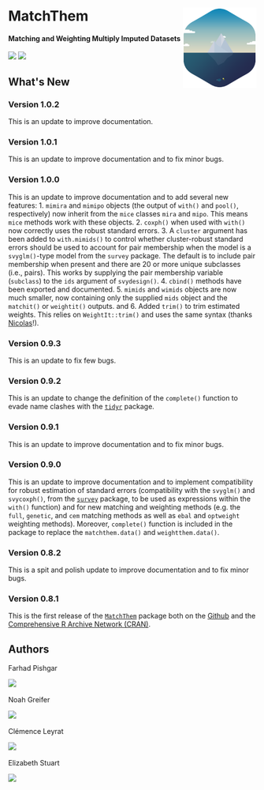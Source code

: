 # MatchThem <img src="man/figure/logo.png" align="right" width="150" />

<!-- badges: start -->
#### Matching and Weighting Multiply Imputed Datasets
<!-- badges: end -->

[![](https://img.shields.io/badge/CRAN%20version-1.0.1-success.svg?color=informational&style=for-the-badge)](https://cran.r-project.org/package=MatchThem)
[![](https://img.shields.io/badge/github%20version-1.0.2-success.svg?color=informational&style=for-the-badge)](https://github.com/FarhadPishgar/MatchThem)

## What's New

### Version 1.0.2

This is an update to improve documentation.

### Version 1.0.1

This is an update to improve documentation and to fix minor bugs.

### Version 1.0.0

This is an update to improve documentation and to add several new features: 1. `mimira` and `mimipo` objects (the output of `with()` and `pool()`, respectively) now inherit from the `mice` classes `mira` and `mipo`. This means `mice` methods work with these objects. 2. `coxph()` when used with `with()` now correctly uses the robust standard errors. 3. A `cluster` argument has been added to `with.mimids()` to control whether cluster-robust standard errors should be used to account for pair membership when the model is a `svyglm()`-type model from the `survey` package. The default is to include pair membership when present and there are 20 or more unique subclasses (i.e., pairs). This works by supplying the pair membership variable (`subclass`) to the `ids` argument of `svydesign()`. 4. `cbind()` methods have been exported and documented. 5. `mimids` and `wimids` objects are now much smaller, now containing only the supplied `mids` object and the `matchit()` or `weightit()` outputs. and 6. Added `trim()` to trim estimated weights. This relies on `WeightIt::trim()` and uses the same syntax (thanks [Nicolas](https://twitter.com/n_hueb)!). 

### Version 0.9.3

This is an update to fix few bugs.

### Version 0.9.2

This is an update to change the definition of the `complete()` function to evade name clashes with the [`tidyr`](https://cran.r-project.org/package=tidyr) package.

### Version 0.9.1

This is an update to improve documentation and to fix minor bugs.

### Version 0.9.0

This is an update to improve documentation and to implement compatibility for robust estimation of standard errors (compatibility with the `svyglm()` and `svycoxph()`, from the [`survey`](https://cran.r-project.org/package=survey) package, to be used as expressions within the `with()` function) and for new matching and weighting methods (e.g. the `full`, `genetic`, and `cem` matching methods as well as `ebal` and `optweight` weighting methods). Moreover, `complete()` function is included in the package to replace the `matchthem.data()` and `weightthem.data()`.

### Version 0.8.2

This is a spit and polish update to improve documentation and to fix minor bugs.

### Version 0.8.1

This is the first release of the [`MatchThem`](https://cran.r-project.org/package=MatchThem) package both on the [Github](https://github.com/FarhadPishgar/MatchThem) and the [Comprehensive R Archive Network (CRAN)](https://cran.r-project.org/package=MatchThem).

## Authors
Farhad Pishgar

[![](https://img.shields.io/twitter/follow/FarhadPishgar.svg?color=informational&style=for-the-badge)](https://twitter.com/FarhadPishgar)

Noah Greifer

[![](https://img.shields.io/twitter/follow/Noah_Greifer.svg?color=informational&style=for-the-badge)](https://twitter.com/Noah_Greifer)

Clémence Leyrat

[![](https://img.shields.io/twitter/follow/LeyClem.svg?color=informational&style=for-the-badge)](https://twitter.com/LeyClem)

Elizabeth Stuart

[![](https://img.shields.io/twitter/follow/Lizstuartdc.svg?color=informational&style=for-the-badge)](https://twitter.com/LizStuartdc)
